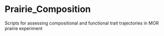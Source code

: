 # Prairie_Composition
Scripts for assessing compositional and functional trait trajectories in MOR prairie experiment
